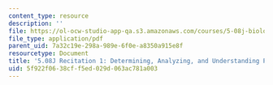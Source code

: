 ```yaml
---
content_type: resource
description: ''
file: https://ol-ocw-studio-app-qa.s3.amazonaws.com/courses/5-08j-biological-chemistry-ii-spring-2016/5f922f0638cff5ed029d063ac781a003_MIT5_08jS16r1_packet.pdf
file_type: application/pdf
parent_uid: 7a32c19e-298a-989e-6f0e-a8350a915e8f
resourcetype: Document
title: '5.08J Recitation 1: Determining, Analyzing, and Understanding Protein Structures'
uid: 5f922f06-38cf-f5ed-029d-063ac781a003
---
```

